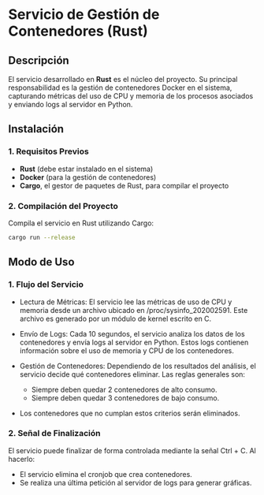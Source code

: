 # Servicio de Gestión de Contenedores (Rust)

## Descripción
El servicio desarrollado en **Rust** es el núcleo del proyecto. Su principal responsabilidad es la gestión de contenedores Docker en el sistema, capturando métricas del uso de CPU y memoria de los procesos asociados y enviando logs al servidor en Python.


## Instalación

### 1. Requisitos Previos
- **Rust** (debe estar instalado en el sistema)
- **Docker** (para la gestión de contenedores)
- **Cargo**, el gestor de paquetes de Rust, para compilar el proyecto

### 2. Compilación del Proyecto

Compila el servicio en Rust utilizando Cargo:

```bash
cargo run --release
```

## Modo de Uso


### 1. Flujo del Servicio

- Lectura de Métricas: El servicio lee las métricas de uso de CPU y memoria desde un archivo ubicado en /proc/sysinfo_202002591. Este archivo es generado por un módulo de kernel escrito en C.

- Envío de Logs: Cada 10 segundos, el servicio analiza los datos de los contenedores y envía logs al servidor en Python. Estos logs contienen información sobre el uso de memoria y CPU de los contenedores.

- Gestión de Contenedores: Dependiendo de los resultados del análisis, el servicio decide qué contenedores eliminar. Las reglas generales son:
    - Siempre deben quedar 2 contenedores de alto consumo.
    - Siempre deben quedar 3 contenedores de bajo consumo.

- Los contenedores que no cumplan estos criterios serán eliminados.

### 2. Señal de Finalización

El servicio puede finalizar de forma controlada mediante la señal Ctrl + C. Al hacerlo:
- El servicio elimina el cronjob que crea contenedores.
- Se realiza una última petición al servidor de logs para generar gráficas.
